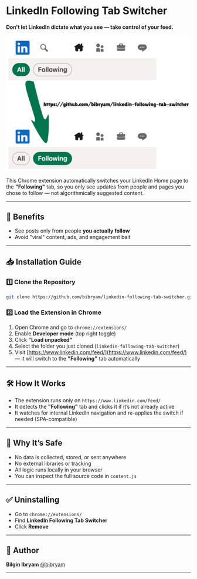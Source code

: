 # LinkedIn Following Tab Switcher

**Don't let LinkedIn dictate what you see — take control of your feed.**

![overview.png](overview.png)

This Chrome extension automatically switches your LinkedIn Home page to the **"Following"** tab, so you only see updates from people and pages you chose to follow — not algorithmically suggested content.

---

## 🚀 Benefits
- See posts only from people **you actually follow**
- Avoid "viral" content, ads, and engagement bait

---

## 📥 Installation Guide

### 1️⃣ Clone the Repository
```bash
git clone https://github.com/bibryam/linkedin-following-tab-switcher.git
```

### 2️⃣ Load the Extension in Chrome
1. Open Chrome and go to `chrome://extensions/`
2. Enable **Developer mode** (top right toggle)
3. Click **"Load unpacked"**
4. Select the folder you just cloned (`linkedin-following-tab-switcher`)
5. Visit [https://www.linkedin.com/feed/](https://www.linkedin.com/feed/) — it will switch to the **"Following"** tab automatically

---

## 🛠 How It Works
- The extension runs only on `https://www.linkedin.com/feed/`
- It detects the **"Following"** tab and clicks it if it’s not already active
- It watches for internal LinkedIn navigation and re-applies the switch if needed (SPA-compatible)

---

## 🔐 Why It’s Safe
- No data is collected, stored, or sent anywhere
- No external libraries or tracking
- All logic runs locally in your browser
- You can inspect the full source code in `content.js`

---
## ✅ Uninstalling
- Go to `chrome://extensions/`
- Find **LinkedIn Following Tab Switcher**
- Click **Remove**

---
## 👤 Author
**Bilgin Ibryam** [@bibryam](https://x.com/bibryam)

---
